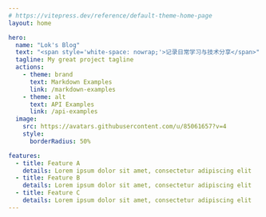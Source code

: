 ```yaml
---
# https://vitepress.dev/reference/default-theme-home-page
layout: home

hero:
  name: "Lok's Blog"
  text: "<span style='white-space: nowrap;'>记录日常学习与技术分享</span>"
  tagline: My great project tagline
  actions:
    - theme: brand
      text: Markdown Examples
      link: /markdown-examples
    - theme: alt
      text: API Examples
      link: /api-examples
  image:
    src: https://avatars.githubusercontent.com/u/85061657?v=4
    style:
      borderRadius: 50%

features:
  - title: Feature A
    details: Lorem ipsum dolor sit amet, consectetur adipiscing elit
  - title: Feature B
    details: Lorem ipsum dolor sit amet, consectetur adipiscing elit
  - title: Feature C
    details: Lorem ipsum dolor sit amet, consectetur adipiscing elit
---
```


<DataPanel />
<Confetti />
